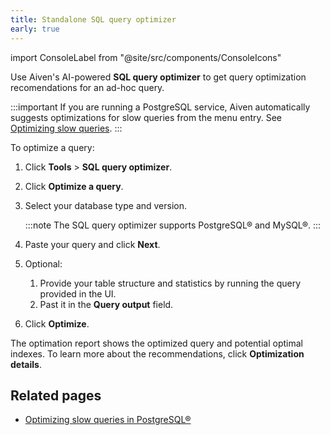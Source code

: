 ```yaml
---
title: Standalone SQL query optimizer
early: true
---
```


import ConsoleLabel from "@site/src/components/ConsoleIcons"

Use Aiven's AI-powered **SQL query optimizer** to get query optimization recomendations for an ad-hoc query.

:::important
If you are running a PostgreSQL service, Aiven automatically suggests optimizations for
slow queries from the <ConsoleLabel name="aiinsights"/> menu entry.
See [Optimizing slow queries][optimize].
:::

To optimize a query:

1. Click **Tools** > **SQL query optimizer**.
1. Click **Optimize a query**.
1. Select your database type and version.

   :::note
   The SQL query optimizer supports PostgreSQL® and MySQL®.
   :::
1. Paste your query and click **Next**.
1. Optional:
   1. Provide your table structure and statistics by running the query provided in
      the UI.
   1. Past it in the **Query output** field.
1. Click **Optimize**.

The optimation report shows the optimized query and potential optimal indexes.
To learn more about the recommendations, click **Optimization details**.

## Related pages

- [Optimizing slow queries in PostgreSQL®][optimize]

[optimize]: /docs/products/postgresql/howto/optimize-pg-slow-queries
